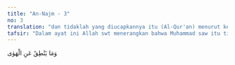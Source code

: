 ```yaml
---
title: "An-Najm - 3"
no: 3
translation: "dan tidaklah yang diucapkannya itu (Al-Qur'an) menurut keinginannya. "
tafsir: "Dalam ayat ini Allah swt menerangkan bahwa Muhammad saw itu tidak sesat dan tidak keliru karena beliau seorang yang tidak pernah menuruti hawa nafsunya termasuk dalam perkataannya. Orang yang mungkin keliru atau tersesat ialah orang yang menuruti hawa nafsunya. Sebagaimana firman Allah: Janganlah engkau mengikuti hawa nafsu, karena akan menyesatkan engkau dari jalan Allah. (shad/38: 26)"
---
```


وَمَا يَنْطِقُ عَنِ الْهَوٰى
